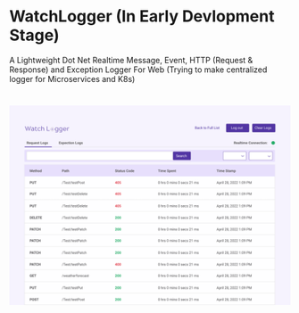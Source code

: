 # WatchLogger (In Early Devlopment Stage)
A Lightweight Dot Net Realtime Message, Event, HTTP (Request &amp; Response) and Exception Logger For Web (Trying to make centralized logger for Microservices and K8s)

# ![WatchLogger UI](https://github.com/Rajdeep-Das/WatchLogger/blob/master/WatchLogger.png)
